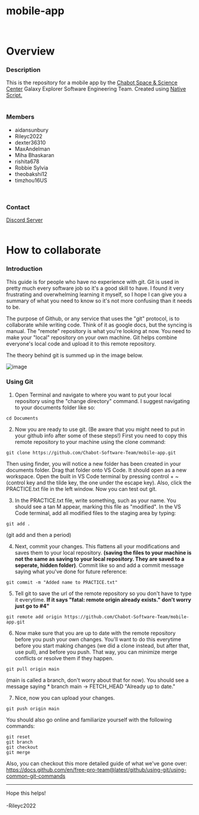 # mobile-app
<br>

# Overview

### **Description**
This is the repository for a mobile app by the [Chabot Space &amp; Science Center](https://chabotspace.org/) Galaxy Explorer Software Engineering Team. Created using [Native Script.](https://nativescript.org/)  
<br>  
### **Members**
* aidansunbury
* Rileyc2022  
* dexter36310  
* MaxAndelman  
* Miha Bhaskaran  
* rishita678  
* Robbie Sylvia  
* theobakshi12  
* timzhou16US  
<br>

### **Contact**  
[Discord Server](https://discord.gg/F35R2tV8Eu)  
<br>

# How to collaborate

### **Introduction**

This guide is for people who have no experience with git. Git is used in pretty much every software job so it's a good skill to have. I found it very frustrating and overwhelming learning it myself, so I hope I can give you a summary of what you need to know so it's not more confusing than it needs to be.  

The purpose of Github, or any service that uses the "git" protocol, is to collaborate while writing code. Think of it as google docs, but the syncing is manual. The "remote" repository is what you're looking at now. You need to make your "local" repository on your own machine. Git helps combine everyone's local code and upload it to this remote repository.   
  
The theory behind git is summed up in the image below.  

![image](https://support.nesi.org.nz/hc/article_attachments/360004194235/Git_Diagram.svg)  



### **Using Git**


1. Open Terminal and navigate to where you want to put your local repository using the "change directory" command. I suggest navigating to your documents folder like so:  
```
cd Documents
```

2. Now you are ready to use git. (Be aware that you might need to put in your github info after some of these steps!) First you need to copy this remote repository to your machine using the clone command:  
```
git clone https://github.com/Chabot-Software-Team/mobile-app.git
```
Then using finder, you will notice a new folder has been created in your documents folder. Drag that folder onto VS Code. It should open as a new workspace. Open the built in VS Code terminal by pressing control + ~ (control key and the tilde key, the one under the escape key). Also, click the PRACTICE.txt file in the left window. Now you can test out git.  



3. In the PRACTICE.txt file, write something, such as your name. You should see a tan M appear, marking this file as "modified". In the VS Code terminal, add all modified files to the staging area by typing:  

```
git add .
```
(git add and then a period)  

4. Next, commit your changes. This flattens all your modifications and saves them to your local repository. **(saving the files to your machine is not the same as saving to your local repository. They are saved to a seperate, hidden folder)**. Commit like so and add a commit message saying what you've done for future reference:  

```
git commit -m "Added name to PRACTICE.txt"
```
5. Tell git to save the url of the remote repository so you don't have to type it everytime. **If it says "fatal: remote origin already exists." don't worry just go to #4"**    
```
git remote add origin https://github.com/Chabot-Software-Team/mobile-app.git
```  
6. Now make sure that you are up to date with the remote repository before you push your own changes. You'll want to do this everytime before you start making changes (we did a clone instead, but after that, use pull), and before you push. That way, you can minimize merge conflicts or resolve them if they happen. 

```
git pull origin main
```
(main is called a branch, don't worry about that for now). You should see a message saying * branch main -> FETCH_HEAD "Already up to date."  

7. Nice, now you can upload your changes.

```
git push origin main
```

You should also go online and familiarize yourself with the following commands:
```
git reset
git branch
git checkout
git merge
```
Also, you can checkout this more detailed guide of what we've gone over: https://docs.github.com/en/free-pro-team@latest/github/using-git/using-common-git-commands  

<hr>
Hope this helps!  
<br>  
<br>  
-Rileyc2022
